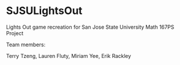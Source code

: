 # SJSULightsOut
Lights Out game recreation for San Jose State University Math 167PS Project

Team members:

Terry Tzeng, Lauren Fluty, Miriam Yee, Erik Rackley

